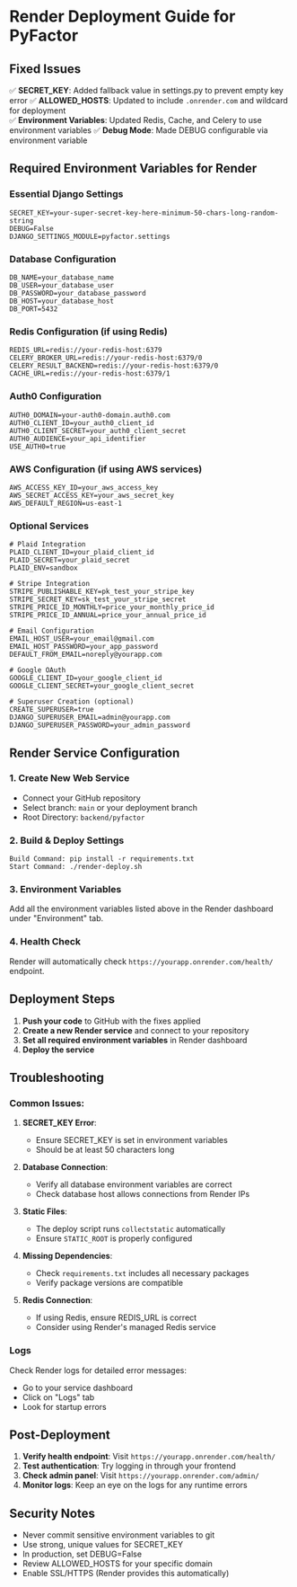 # Render Deployment Guide for PyFactor

## Fixed Issues

✅ **SECRET_KEY**: Added fallback value in settings.py to prevent empty key error
✅ **ALLOWED_HOSTS**: Updated to include `.onrender.com` and wildcard for deployment  
✅ **Environment Variables**: Updated Redis, Cache, and Celery to use environment variables
✅ **Debug Mode**: Made DEBUG configurable via environment variable

## Required Environment Variables for Render

### Essential Django Settings
```
SECRET_KEY=your-super-secret-key-here-minimum-50-chars-long-random-string
DEBUG=False
DJANGO_SETTINGS_MODULE=pyfactor.settings
```

### Database Configuration
```
DB_NAME=your_database_name
DB_USER=your_database_user
DB_PASSWORD=your_database_password
DB_HOST=your_database_host
DB_PORT=5432
```

### Redis Configuration (if using Redis)
```
REDIS_URL=redis://your-redis-host:6379
CELERY_BROKER_URL=redis://your-redis-host:6379/0
CELERY_RESULT_BACKEND=redis://your-redis-host:6379/0
CACHE_URL=redis://your-redis-host:6379/1
```

### Auth0 Configuration
```
AUTH0_DOMAIN=your-auth0-domain.auth0.com
AUTH0_CLIENT_ID=your_auth0_client_id
AUTH0_CLIENT_SECRET=your_auth0_client_secret
AUTH0_AUDIENCE=your_api_identifier
USE_AUTH0=true
```

### AWS Configuration (if using AWS services)
```
AWS_ACCESS_KEY_ID=your_aws_access_key
AWS_SECRET_ACCESS_KEY=your_aws_secret_key
AWS_DEFAULT_REGION=us-east-1
```

### Optional Services
```
# Plaid Integration
PLAID_CLIENT_ID=your_plaid_client_id
PLAID_SECRET=your_plaid_secret
PLAID_ENV=sandbox

# Stripe Integration
STRIPE_PUBLISHABLE_KEY=pk_test_your_stripe_key
STRIPE_SECRET_KEY=sk_test_your_stripe_secret
STRIPE_PRICE_ID_MONTHLY=price_your_monthly_price_id
STRIPE_PRICE_ID_ANNUAL=price_your_annual_price_id

# Email Configuration
EMAIL_HOST_USER=your_email@gmail.com
EMAIL_HOST_PASSWORD=your_app_password
DEFAULT_FROM_EMAIL=noreply@yourapp.com

# Google OAuth
GOOGLE_CLIENT_ID=your_google_client_id
GOOGLE_CLIENT_SECRET=your_google_client_secret

# Superuser Creation (optional)
CREATE_SUPERUSER=true
DJANGO_SUPERUSER_EMAIL=admin@yourapp.com
DJANGO_SUPERUSER_PASSWORD=your_admin_password
```

## Render Service Configuration

### 1. Create New Web Service
- Connect your GitHub repository
- Select branch: `main` or your deployment branch
- Root Directory: `backend/pyfactor`

### 2. Build & Deploy Settings
```
Build Command: pip install -r requirements.txt
Start Command: ./render-deploy.sh
```

### 3. Environment Variables
Add all the environment variables listed above in the Render dashboard under "Environment" tab.

### 4. Health Check
Render will automatically check `https://yourapp.onrender.com/health/` endpoint.

## Deployment Steps

1. **Push your code** to GitHub with the fixes applied
2. **Create a new Render service** and connect to your repository
3. **Set all required environment variables** in Render dashboard
4. **Deploy the service**

## Troubleshooting

### Common Issues:

1. **SECRET_KEY Error**: 
   - Ensure SECRET_KEY is set in environment variables
   - Should be at least 50 characters long

2. **Database Connection**: 
   - Verify all database environment variables are correct
   - Check database host allows connections from Render IPs

3. **Static Files**: 
   - The deploy script runs `collectstatic` automatically
   - Ensure `STATIC_ROOT` is properly configured

4. **Missing Dependencies**:
   - Check `requirements.txt` includes all necessary packages
   - Verify package versions are compatible

5. **Redis Connection**:
   - If using Redis, ensure REDIS_URL is correct
   - Consider using Render's managed Redis service

### Logs
Check Render logs for detailed error messages:
- Go to your service dashboard
- Click on "Logs" tab
- Look for startup errors

## Post-Deployment

1. **Verify health endpoint**: Visit `https://yourapp.onrender.com/health/`
2. **Test authentication**: Try logging in through your frontend
3. **Check admin panel**: Visit `https://yourapp.onrender.com/admin/`
4. **Monitor logs**: Keep an eye on the logs for any runtime errors

## Security Notes

- Never commit sensitive environment variables to git
- Use strong, unique values for SECRET_KEY
- In production, set DEBUG=False
- Review ALLOWED_HOSTS for your specific domain
- Enable SSL/HTTPS (Render provides this automatically) 